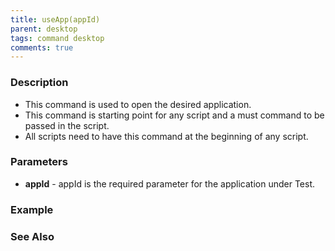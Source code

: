 ```yaml
---
title: useApp(appId)
parent: desktop
tags: command desktop
comments: true
---
```


### Description

- This command is used to open the desired application.
- This command is starting point for any script and a must command to be passed in the script.
- All scripts need to have this command at the beginning of any script.

### Parameters

- **appId** - appId is the required parameter for the application under Test.

### Example

### See Also
